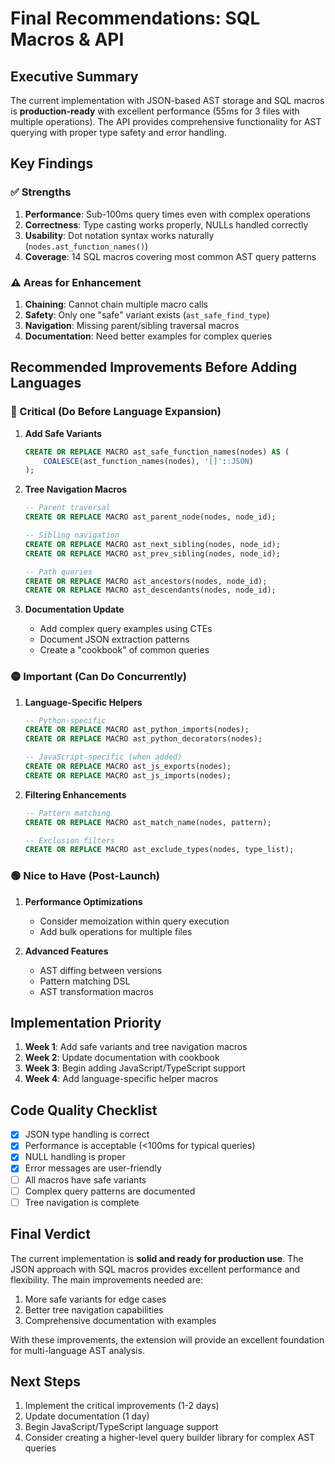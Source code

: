# Final Recommendations: SQL Macros & API

## Executive Summary

The current implementation with JSON-based AST storage and SQL macros is **production-ready** with excellent performance (55ms for 3 files with multiple operations). The API provides comprehensive functionality for AST querying with proper type safety and error handling.

## Key Findings

### ✅ Strengths
1. **Performance**: Sub-100ms query times even with complex operations
2. **Correctness**: Type casting works properly, NULLs handled correctly
3. **Usability**: Dot notation syntax works naturally (`nodes.ast_function_names()`)
4. **Coverage**: 14 SQL macros covering most common AST query patterns

### ⚠️ Areas for Enhancement
1. **Chaining**: Cannot chain multiple macro calls
2. **Safety**: Only one "safe" variant exists (`ast_safe_find_type`)
3. **Navigation**: Missing parent/sibling traversal macros
4. **Documentation**: Need better examples for complex queries

## Recommended Improvements Before Adding Languages

### 🔴 Critical (Do Before Language Expansion)

1. **Add Safe Variants**
   ```sql
   CREATE OR REPLACE MACRO ast_safe_function_names(nodes) AS (
       COALESCE(ast_function_names(nodes), '[]'::JSON)
   );
   ```

2. **Tree Navigation Macros**
   ```sql
   -- Parent traversal
   CREATE OR REPLACE MACRO ast_parent_node(nodes, node_id);
   
   -- Sibling navigation  
   CREATE OR REPLACE MACRO ast_next_sibling(nodes, node_id);
   CREATE OR REPLACE MACRO ast_prev_sibling(nodes, node_id);
   
   -- Path queries
   CREATE OR REPLACE MACRO ast_ancestors(nodes, node_id);
   CREATE OR REPLACE MACRO ast_descendants(nodes, node_id);
   ```

3. **Documentation Update**
   - Add complex query examples using CTEs
   - Document JSON extraction patterns
   - Create a "cookbook" of common queries

### 🟡 Important (Can Do Concurrently)

1. **Language-Specific Helpers**
   ```sql
   -- Python-specific
   CREATE OR REPLACE MACRO ast_python_imports(nodes);
   CREATE OR REPLACE MACRO ast_python_decorators(nodes);
   
   -- JavaScript-specific (when added)
   CREATE OR REPLACE MACRO ast_js_exports(nodes);
   CREATE OR REPLACE MACRO ast_js_imports(nodes);
   ```

2. **Filtering Enhancements**
   ```sql
   -- Pattern matching
   CREATE OR REPLACE MACRO ast_match_name(nodes, pattern);
   
   -- Exclusion filters
   CREATE OR REPLACE MACRO ast_exclude_types(nodes, type_list);
   ```

### 🟢 Nice to Have (Post-Launch)

1. **Performance Optimizations**
   - Consider memoization within query execution
   - Add bulk operations for multiple files

2. **Advanced Features**
   - AST diffing between versions
   - Pattern matching DSL
   - AST transformation macros

## Implementation Priority

1. **Week 1**: Add safe variants and tree navigation macros
2. **Week 2**: Update documentation with cookbook
3. **Week 3**: Begin adding JavaScript/TypeScript support
4. **Week 4**: Add language-specific helper macros

## Code Quality Checklist

- [x] JSON type handling is correct
- [x] Performance is acceptable (<100ms for typical queries)
- [x] NULL handling is proper
- [x] Error messages are user-friendly
- [ ] All macros have safe variants
- [ ] Complex query patterns are documented
- [ ] Tree navigation is complete

## Final Verdict

The current implementation is **solid and ready for production use**. The JSON approach with SQL macros provides excellent performance and flexibility. The main improvements needed are:

1. More safe variants for edge cases
2. Better tree navigation capabilities
3. Comprehensive documentation with examples

With these improvements, the extension will provide an excellent foundation for multi-language AST analysis.

## Next Steps

1. Implement the critical improvements (1-2 days)
2. Update documentation (1 day)
3. Begin JavaScript/TypeScript language support
4. Consider creating a higher-level query builder library for complex AST queries
